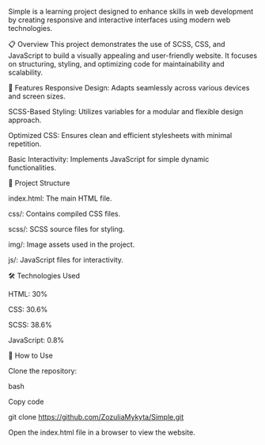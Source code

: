 Simple is a learning project designed to enhance skills in web development by creating responsive and interactive interfaces using modern web technologies.

📋 Overview
This project demonstrates the use of SCSS, CSS, and JavaScript to build a visually appealing and user-friendly website. It focuses on structuring, styling, and optimizing code for maintainability and scalability.

🚀 Features
Responsive Design: Adapts seamlessly across various devices and screen sizes.

SCSS-Based Styling: Utilizes variables for a modular and flexible design approach.

Optimized CSS: Ensures clean and efficient stylesheets with minimal repetition.

Basic Interactivity: Implements JavaScript for simple dynamic functionalities.

📂 Project Structure

index.html: The main HTML file.

css/: Contains compiled CSS files.

scss/: SCSS source files for styling.

img/: Image assets used in the project.

js/: JavaScript files for interactivity.

🛠️ Technologies Used

HTML: 30%

CSS: 30.6%

SCSS: 38.6%

JavaScript: 0.8%

📖 How to Use

Clone the repository:

bash

Copy code

git clone https://github.com/ZozuliaMykyta/Simple.git

Open the index.html file in a browser to view the website.
